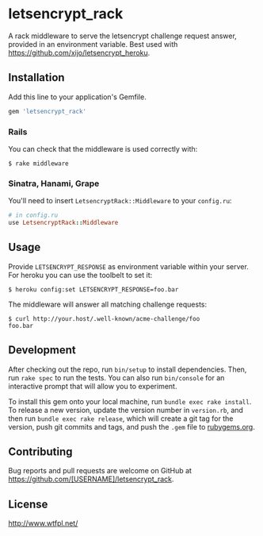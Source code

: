 # letsencrypt_rack

A rack middleware to serve the letsencrypt challenge request answer, provided in an environment variable. Best used with https://github.com/xijo/letsencrypt_heroku.

## Installation

Add this line to your application's Gemfile.

```ruby
gem 'letsencrypt_rack'
```

### Rails

You can check that the middleware is used correctly with:

    $ rake middleware

### Sinatra, Hanami, Grape

You'll need to insert `LetsencryptRack::Middleware` to your `config.ru`:

```ruby
# in config.ru
use LetsencryptRack::Middleware
```

## Usage

Provide `LETSENCRYPT_RESPONSE` as environment variable within your server. For heroku you can use the toolbelt to set it:

    $ heroku config:set LETSENCRYPT_RESPONSE=foo.bar

The middleware will answer all matching challenge requests:

    $ curl http://your.host/.well-known/acme-challenge/foo
    foo.bar

## Development

After checking out the repo, run `bin/setup` to install dependencies. Then, run `rake spec` to run the tests. You can also run `bin/console` for an interactive prompt that will allow you to experiment.

To install this gem onto your local machine, run `bundle exec rake install`. To release a new version, update the version number in `version.rb`, and then run `bundle exec rake release`, which will create a git tag for the version, push git commits and tags, and push the `.gem` file to [rubygems.org](https://rubygems.org).

## Contributing

Bug reports and pull requests are welcome on GitHub at https://github.com/[USERNAME]/letsencrypt_rack.

## License

http://www.wtfpl.net/
